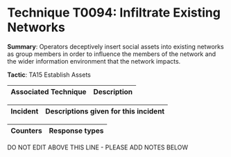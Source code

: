 # Technique T0094: Infiltrate Existing Networks

**Summary**: Operators deceptively insert social assets into existing networks as group members in order to influence the members of the network and the wider information environment that the network impacts.

**Tactic**: TA15 Establish Assets           


| Associated Technique | Description |
| --------- | ------------------------- |



| Incident | Descriptions given for this incident |
| -------- | -------------------- |



| Counters | Response types |
| -------- | -------------- |


DO NOT EDIT ABOVE THIS LINE - PLEASE ADD NOTES BELOW